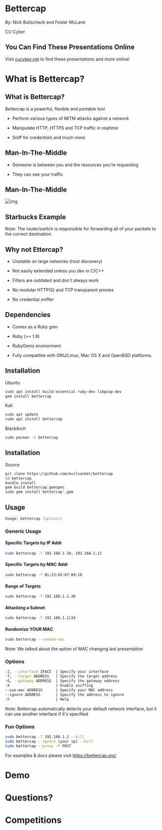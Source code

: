 # Bettercap

By: Nick Bulischeck and Foster McLane

CU Cyber


## You Can Find These Presentations Online

Visit [cucyber.net](https://cucyber.net/) to find these presentations and more online!



# What is Bettercap?


## What is Bettercap?

Bettercap is a powerful, flexible and portable tool

* Perform various types of MITM attacks against a network

* Manipulate HTTP, HTTPS and TCP traffic in realtime

* Sniff for credentials and much more


## Man-In-The-Middle

* Someone is between you and the resources you're requesting

* They can see your traffic


## Man-In-The-Middle

![img](mitm.jpg)


## Starbucks Example

Note:
The router/switch is responsible for forwarding all of your packets to the correct destination.


## Why not Ettercap?

* Unstable on large networks (host discovery)

* Not easily extended unless you dev in C/C++

* Filters are outdated and don't always work

* No modular HTTP(S) and TCP transparent proxies

* No credential sniffer


## Dependencies

* Comes as a Ruby gem

* Ruby (>= 1.9)

* RubyGems environment

* Fully compatible with GNU/Linux, Mac OS X and OpenBSD platforms.


## Installation

Ubuntu

```bash
sudo apt install build-essential ruby-dev libpcap-dev
gem install bettercap
```

Kali

```bash
sudo apt update
sudo apt install bettercap
```

BlackArch

```bash
sudo pacman -S bettercap
```


## Installation

Source

```bash
git clone https://github.com/evilsocket/bettercap
cd bettercap
bundle install
gem build bettercap.gemspec
sudo gem install bettercap*.gem
```



## Usage

```bash
Usage: bettercap [options]
```


### Generic Usage


#### Specific Targets by IP Addr

```bash
sudo bettercap -T 192.168.1.10, 192.168.1.11
```


#### Specific Targets by MAC Addr

```bash
sudo bettercap -T 01:23:45:67:89:10
```


#### Range of Targets

```bash
sudo bettercap -T 192.168.1.1-30
```


#### Attacking a Subnet

```bash
sudo bettercap -T 192.168.1.1/24
```


#### Randomize YOUR MAC

```bash
sudo bettercap --random-mac
```

Note:
We talked about the option of MAC changing last presentation


### Options

```bash
-I, --interface IFACE  | Specify your interface
-T, --target ADDRESS   | Specify the target address
-G, --gateway ADDRESS  | Specify the gateway address
-X                     | Enable sniffing
--use-mac ADDRESS      | Specify your MAC address
--ignore ADDRESS       | Specify the address to ignore
-h                     | Help
```

Note:
Bettercap automatically detects your default network interface, but it can use another interface if it's specified


### Fun Options

```bash
sudo bettercap -T 192.168.1.2 --kill
sudo bettercap --ignore [your ip] --kill
sudo bettercap --proxy -P POST
```


For examples & docs please visit https://bettercap.org/



# Demo



# Questions?



# Competitions
